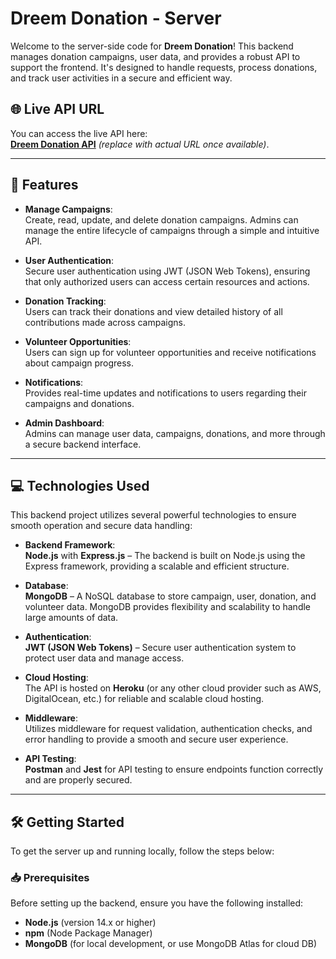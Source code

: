 # **Dreem Donation - Server**

Welcome to the server-side code for **Dreem Donation**! This backend manages donation campaigns, user data, and provides a robust API to support the frontend. It's designed to handle requests, process donations, and track user activities in a secure and efficient way.

## 🌐 **Live API URL**

You can access the live API here:  
[**Dreem Donation API**](https://api.dreemdonation.com) *(replace with actual URL once available)*.

---

## 🚀 **Features**

- **Manage Campaigns**:  
  Create, read, update, and delete donation campaigns. Admins can manage the entire lifecycle of campaigns through a simple and intuitive API.

- **User Authentication**:  
  Secure user authentication using JWT (JSON Web Tokens), ensuring that only authorized users can access certain resources and actions.

- **Donation Tracking**:  
  Users can track their donations and view detailed history of all contributions made across campaigns.

- **Volunteer Opportunities**:  
  Users can sign up for volunteer opportunities and receive notifications about campaign progress.

- **Notifications**:  
  Provides real-time updates and notifications to users regarding their campaigns and donations.

- **Admin Dashboard**:  
  Admins can manage user data, campaigns, donations, and more through a secure backend interface.

---

## 💻 **Technologies Used**

This backend project utilizes several powerful technologies to ensure smooth operation and secure data handling:

- **Backend Framework**:  
  **Node.js** with **Express.js** – The backend is built on Node.js using the Express framework, providing a scalable and efficient structure.

- **Database**:  
  **MongoDB** – A NoSQL database to store campaign, user, donation, and volunteer data. MongoDB provides flexibility and scalability to handle large amounts of data.

- **Authentication**:  
  **JWT (JSON Web Tokens)** – Secure user authentication system to protect user data and manage access.

- **Cloud Hosting**:  
  The API is hosted on **Heroku** (or any other cloud provider such as AWS, DigitalOcean, etc.) for reliable and scalable cloud hosting.

- **Middleware**:  
  Utilizes middleware for request validation, authentication checks, and error handling to provide a smooth and secure user experience.

- **API Testing**:  
  **Postman** and **Jest** for API testing to ensure endpoints function correctly and are properly secured.

---

## 🛠️ **Getting Started**

To get the server up and running locally, follow the steps below:

### 📥 **Prerequisites**

Before setting up the backend, ensure you have the following installed:

- **Node.js** (version 14.x or higher)
- **npm** (Node Package Manager)
- **MongoDB** (for local development, or use MongoDB Atlas for cloud DB)
